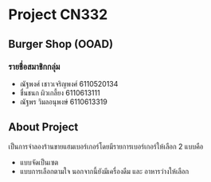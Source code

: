 # Project CN332

## Burger Shop (OOAD)

### รายชื่อสมาชิกกลุ่ม

  * ณัฐพงศ์ เชาวเจริญพงศ์ 6110520134
  * ชื่นชนก ผิวเกลี้ยง 6110613111
  * ณัฐพร วิมลอนุพงษ์ 6110613319
  
## About Project
เป็นการจำลองร้านขายแฮมเบอร์เกอร์โดยมีรายการเบอร์เกอร์ให้เลือก 2 แบบคือ
  * แบบจัดเป็นเซต
  * แบบการเลือกตามใจ
นอกจากนี้ยังมีเครื่องดืม และ อาหารว่างให้เลือก

